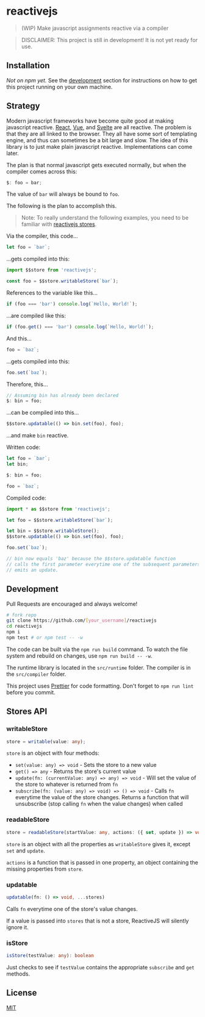 # reactivejs

> (WIP) Make javascript assignments reactive via a compiler

> DISCLAIMER: This project is still in development! It is not yet ready for use.

## Installation

_Not on npm yet._ See the [development](#development) section for instructions on how to get this project running on your own machine.

## Strategy

Modern javascript frameworks have become quite good at making javascript reactive. [React](https://reactjs.org), [Vue](https://vuejs.org), and [Svelte](https://svelte.dev) are all reactive. The problem is that they are all linked to the browser. They all have some sort of templating engine, and thus can sometimes be a bit large and slow. The idea of this library is to just make plain javascript reactive. Implementations can come later.

The plan is that normal javascript gets executed normally, but when the compiler comes across this:

```js
$: foo = bar;
```

The value of `bar` will always be bound to `foo`.

The following is the plan to accomplish this.

> Note: To really understand the following examples, you need to be familiar with [reactivejs stores](#stores-api).

Via the compiler, this code...

```js
let foo = `bar`;
```

...gets compiled into this:

```js
import $$store from 'reactivejs';

const foo = $$store.writableStore(`bar`);
```

References to the variable like this...

```js
if (foo === 'bar') console.log(`Hello, World!`);
```

...are compiled like this:

```js
if (foo.get() === 'bar') console.log(`Hello, World!`);
```

And this...

```js
foo = `baz`;
```

...gets compiled into this:

```js
foo.set(`baz`);
```

Therefore, this...

```js
// Assuming bin has already been declared
$: bin = foo;
```

...can be compiled into this...

```js
$$store.updatable(() => bin.set(foo), foo);
```

...and make `bin` reactive.

Written code:

```js
let foo = `bar`;
let bin;

$: bin = foo;

foo = `baz`;
```

Compiled code:

```js
import * as $$store from 'reactivejs';

let foo = $$store.writableStore(`bar`);

let bin = $$store.writableStore();
$$store.updatable(() => bin.set(foo), foo);

foo.set(`baz`);

// bin now equals 'baz' because the $$store.updatable function
// calls the first parameter everytime one of the subsequent parameters
// emits an update.
```

## Development

Pull Requests are encouraged and always welcome!

```sh
# fork repo
git clone https://github.com/[your_username]/reactivejs
cd reactivejs
npm i
npm test # or npm test -- -w
```

The code can be built via the `npm run build` command. To watch the file system and rebuild on changes, use `npm run build -- -w`.

The runtime library is located in the `src/runtime` folder. The compiler is in the `src/compiler` folder.

This project uses [Prettier](https://prettier.io) for code formatting. Don't forget to `npm run lint` before you commit.

## Stores API

### writableStore

```ts
store = writable(value: any);
```

`store` is an object with four methods:

-   `set(value: any) => void` - Sets the store to a new value
-   `get() => any` - Returns the store's current value
-   `update(fn: (currentValue: any) => any) => void` - Will set the value of the store to whatever is returned from `fn`
-   `subscribe(fn: (value: any) => void) => () => void` - Calls `fn` everytime the value of the store changes. Returns a function that will unsubscribe (stop calling `fn` when the value changes) when called

### readableStore

```ts
store = readableStore(startValue: any, actions: ({ set, update }) => void);
```

`store` is an object with all the properties as `writableStore` gives it, except `set` and `update`.

`actions` is a function that is passed in one property, an object containing the missing properties from `store`.

### updatable

```ts
updatable(fn: () => void, ...stores)
```

Calls `fn` everytime one of the store's value changes.

If a value is passed into `stores` that is not a store, ReactiveJS will silently ignore it.

### isStore

```ts
isStore(testValue: any): boolean
```

Just checks to see if `testValue` contains the appropriate `subscribe` and `get` methods.

## License

[MIT](/LICENSE)
